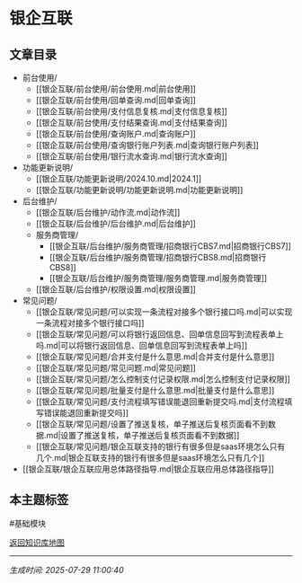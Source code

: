 # 银企互联

## 文章目录
- 前台使用/
  - [[银企互联/前台使用/前台使用.md|前台使用]]
  - [[银企互联/前台使用/回单查询.md|回单查询]]
  - [[银企互联/前台使用/支付信息复核.md|支付信息复核]]
  - [[银企互联/前台使用/支付结果查询.md|支付结果查询]]
  - [[银企互联/前台使用/查询账户.md|查询账户]]
  - [[银企互联/前台使用/查询银行账户列表.md|查询银行账户列表]]
  - [[银企互联/前台使用/银行流水查询.md|银行流水查询]]
- 功能更新说明/
  - [[银企互联/功能更新说明/2024.10.md|2024.1]]
  - [[银企互联/功能更新说明/功能更新说明.md|功能更新说明]]
- 后台维护/
  - [[银企互联/后台维护/动作流.md|动作流]]
  - [[银企互联/后台维护/后台维护.md|后台维护]]
  - 服务商管理/
    - [[银企互联/后台维护/服务商管理/招商银行CBS7.md|招商银行CBS7]]
    - [[银企互联/后台维护/服务商管理/招商银行CBS8.md|招商银行CBS8]]
    - [[银企互联/后台维护/服务商管理/服务商管理.md|服务商管理]]
  - [[银企互联/后台维护/权限设置.md|权限设置]]
- 常见问题/
  - [[银企互联/常见问题/可以实现一条流程对接多个银行接口吗.md|可以实现一条流程对接多个银行接口吗]]
  - [[银企互联/常见问题/可以将银行返回信息、回单信息回写到流程表单上吗.md|可以将银行返回信息、回单信息回写到流程表单上吗]]
  - [[银企互联/常见问题/合并支付是什么意思.md|合并支付是什么意思]]
  - [[银企互联/常见问题/常见问题.md|常见问题]]
  - [[银企互联/常见问题/怎么控制支付记录权限.md|怎么控制支付记录权限]]
  - [[银企互联/常见问题/批量支付是什么意思.md|批量支付是什么意思]]
  - [[银企互联/常见问题/支付流程填写错误能退回重新提交吗.md|支付流程填写错误能退回重新提交吗]]
  - [[银企互联/常见问题/设置了推送复核，单子推送后复核页面看不到数据.md|设置了推送复核，单子推送后复核页面看不到数据]]
  - [[银企互联/常见问题/银企互联支持的银行有很多但是saas环境怎么只有几个.md|银企互联支持的银行有很多但是saas环境怎么只有几个]]
- [[银企互联/银企互联应用总体路径指导.md|银企互联应用总体路径指导]]

## 本主题标签
#基础模块 

[返回知识库地图](知识库地图.md)

---
*生成时间: 2025-07-29 11:00:40*